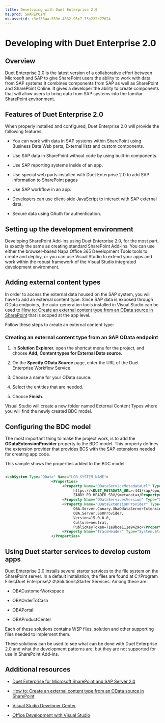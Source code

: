 ```yaml
---
title: Developing with Duet Enterprise 2.0
ms.prod: SHAREPOINT
ms.assetid: c3ef38aa-559e-4832-95c7-75e222c77624
---
```



# Developing with Duet Enterprise 2.0

## Overview
<a name="Overview"> </a>

Duet Enterprise 2.0 is the latest version of a collaborative effort between Microsoft and SAP to give SharePoint users the ability to work with data from SAP systems.It combines components from SAP as well as SharePoint and SharePoint Online. It gives a developer the ability to create components that will allow users to bring data from SAP systems into the familiar SharePoint environment.
  
    
    

## Features of Duet Enterprise 2.0
<a name="Overview"> </a>

When properly installed and configured, Duet Enterprise 2.0 will provide the following features:
  
    
    

- You can work with data in SAP systems within SharePoint using Business Data Web parts, External lists and custom components.
    
  
- Use SAP data in SharePoint without code by using built-in components.
    
  
- Use SAP reporting systems inside of an app.
    
  
- Use special web parts installed with Duet Enterprise 2.0 to add SAP information to SharePoint pages
    
  
- Use SAP workflow in an app.
    
  
- Developers can use client-side JavaScript to interact with SAP external data.
    
  
- Secure data using OAuth for authentication.
    
  

## Setting up the development environment
<a name="SettingUp"> </a>

Developing SharePoint Add-ins using Duet Enterprise 2.0, for the most part, is exactly the same as creating standard SharePoint Add-ins. You can use either the browser-based Napa Office 365 Development Tools tools to create and deploy, or you can use Visual Studio to extend your apps and work within the robust framework of the Visual Studio integrated development environment.
  
    
    

## Adding external content types
<a name="AddingECT"> </a>

In order to access the external data housed on the SAP system, you will have to add an external content type. Since SAP data is exposed through OData endpoints, the auto-generation tools installed in Visual Studio can be used to  [How to: Create an external content type from an OData source in SharePoint](how-to-create-an-external-content-type-from-an-odata-source-in-sharepoint) that is scoped at the app level.
  
    
    
Follow these steps to create an external content type:
  
    
    

### Creating an external content type from an SAP OData endpoint


1. In **Solution Explorer**, open the shortcut menu for the project, and choose **Add**, **Content types for External Data source**.
    
  
2. On the **Specify OData Source** page, enter the URL of the Duet Enterprise Workflow Service.
    
  
3. Choose a name for your OData source.
    
  
4. Select the entities that are needed.
    
  
5. Choose **Finish**.
    
  
Visual Studio will create a new folder named External Content Types where you will find the newly created BDC model.
  
    
    

## Configuring the BDC model
<a name="ConfiguringProject"> </a>

The most important thing to make the project work, is to add the **ODataExtensionProvider** property to the BDC model. This property defines the extension provider that provides BCS with the SAP extensions needed for creating app code.
  
    
    
This sample shows the properties added to the BDC model:
  
    
    



```XML

<LobSystem Type="OData" Name="LOB_SYSTEM_NAME">
                     <Properties>
                          <Property Name="ODataServiceMetadataUrl" Type="System.String">
                               https://<DUET_METADATA_URL>:443/sap/opu/odata/sap/ 
                               ZANDY_PO_HEADER_SRV/$metadata</Property>
                          <Property Name="ODataServicesVersion" Type="System.String">2.0</Property>
                          <Property Name="ODataExtensionProvider" Type="System.String"> 
                               OBA.Server.Canary.ObaOdataServerExtensionProvider, 
                               OBA.Server.SSOProvider, 
                               Version=15.0.0.0, 
                               Culture=neutral, 
                               PublicKeyToken=71e9bce111e9429c</Property>
                          <Property Name="TraceHeader" Type="System.String">SAP-PASSPORT</Property>
                     </Properties>

```


## Using Duet starter services to develop custom apps
<a name="UsingDuetStarterServices"> </a>

Duet Enterprise 2.0 installs several starter services to the file system on the SharePoint server. In a default installation, the files are found at C:\\Program Files\\Duet Enterprise\\2.0\\Solutions\\Starter Services. Among these are: 
  
    
    

- OBACustomerWorkspace
    
  
- OBAOrderToCash
    
  
- OBAPortal
    
  
- OBAProductCenter
    
  
Each of these solutions contains WSP files, solution and other supporting files needed to implement them.
  
    
    
These solutions can be used to see what can be done with Duet Enterprise 2.0 and what the development patterns are, but they are not supported for use in SharePoint Add-ins.
  
    
    

## Additional resources
<a name="ConNavExample_resources"> </a>


-  [Duet Enterprise for Microsoft SharePoint and SAP Server 2.0](http://technet.microsoft.com/en-us/library/ff972436.aspx)
    
  
-  [How to: Create an external content type from an OData source in SharePoint](how-to-create-an-external-content-type-from-an-odata-source-in-sharepoint)
    
  
-  [Visual Studio Developer Center](http://msdn.microsoft.com/en-us/vstudio/default)
    
  
-  [Office Development with Visual Studio](http://msdn.microsoft.com/en-us/office/hh133430)
    
  

